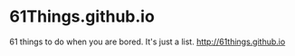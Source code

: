 # 61Things.github.io
61 things to do when you are bored. It's just a list.
http://61things.github.io
